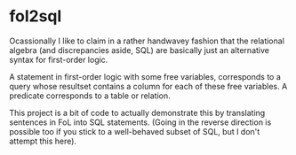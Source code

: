# fol2sql

Ocassionally I like to claim in a rather handwavey fashion that the relational algebra (and discrepancies aside, SQL) are basically just an alternative syntax for first-order logic.

A statement in first-order logic with some free variables, corresponds to a query whose resultset contains a column for each of these free variables. A predicate corresponds to a table or relation.

This project is a bit of code to actually demonstrate this by translating sentences in FoL into SQL statements. (Going in the reverse direction is possible too if you stick to a well-behaved subset of SQL, but I don't attempt this here).
